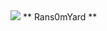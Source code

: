 <picture>
  <img src="https://flagyard.com/static/media/challenge-mini-forensics.24a6c8f6fa9473cda0e5.svg">
</picture>
** Rans0mYard **
